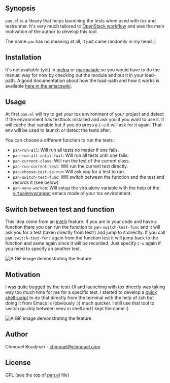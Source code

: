 ## Synopsis

`pan.el` is a library that helps launching the tests when used with tox and testrunner. It's very much tailored to [OpenStack workflow](https://wiki.openstack.org/wiki/Gerrit_Workflow) and was the main motivation of the author to develop this tool.

The name `pan` has no meaning at all, it just came randomly in my head :)

## Installation

It's not available (yet) in [melpa](http://melpa.org) or [marmalade](https://marmalade-repo.org/) so you would have to do the manual way for now by checking out the module and put it in your load-path. A good documentation about how the load-path and how it works is available [here in the emacswiki](http://www.emacswiki.org/emacs/LoadPath).

## Usage

At first `pan.el` will try to get your tox environment of your project and detect if the environment has testtools installed and ask you if you want to use it. It will cache that variable but if you do press a `C-u` it will ask for it again. That env will be used to launch or detect the tests after.

You can choose a different function to run the tests :

* `pan-run-all`: Will run all tests no matter if one fails.
* `pan-run-all-until-fail`: Will run all tests until one fails.
* `pan-current-class`: Will run the test of the current class.
* `pan-run-current-test`: Will run the current test directly.
* `pan-choose-test-to-run`: Will ask you for a test to run.
* `pan-switch-test-func`: Will switch between the function and the test and records it (see below).
* `pan-venv-workon`: Will setup the virtualenv variable with the help of the [virtualenvwrapper](https://github.com/porterjamesj/virtualenvwrapper.el) emacs mode of your tox environment.

## Switch between test and function

This idea come from an [intelij](https://www.jetbrains.com/idea/help/navigating-between-test-and-test-subject.html) feature. If you are in your code and have a function there you can run the function to `pan-switch-test-func` and it will ask you for a test (taken directly from testr) and jump to it directly. If you call `pan-switch-test-func` again from the function test it will jump back to the function and same again since it will be recorded. Just specify `C-u` again if you need to specify an another test.

![A GiF image demonstrating the feature](http://i.imgur.com/pzP7dHr.gif)

## Motivation

I was quite bugged by the testr *UI* and launching with [tox](https://github.com/chmouel/tox.el) directly was taking way too much time for me for a specific test. I started to develop a [quick shell script](https://gist.github.com/chmouel/60a374ba24ebd2e12061) to do that directly from the terminal with the help of zsh but doing it from Emacs is (obviously :)) much quicker. I still use that tool to switch quickly between venv in shell and I kept the name :)

![A GiF image demonstrating the feature](http://i.imgur.com/kJsJTjj.gif)

## Author

Chmouel Boudjnah - <chmouel@chmouel.com>

## License

GPL (see the top of [pan.el](pan.el) file)
